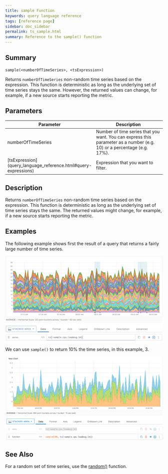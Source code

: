 ```yaml
---
title: sample Function
keywords: query language reference
tags: [reference page]
sidebar: doc_sidebar
permalink: ts_sample.html
summary: Reference to the sample() function
---
```

## Summary
```
sample(<numberOfTimeSeries>, <tsExpression>)
```
Returns `numberOfTimeSeries` non-random time series based on the expression. This function is deterministic as long as the underlying set of time series stays the same. However, the returned values can change, for example, if a new source starts reporting the metric.

## Parameters
<table>
<tbody>
<thead>
<tr><th width="20%">Parameter</th><th width="80%">Description</th></tr>
</thead>
<tr>
<td>numberOfTimeSeries</td>
<td>Number of time series that you want. You can express this parameter as a number (e.g. 10) or a percentage (e.g. 17%). </td></tr>
<tr>
<td markdown="span"> [tsExpression](query_language_reference.html#query-expressions)</td>
<td>Expression that you want to filter.</td>
</tr>
</tbody>
</table>

## Description

Returns `numberOfTimeSeries` non-random time series based on the expression. This function is deterministic as long as the underlying set of time series stays the same. The returned values might change, for example, if a new source starts reporting the metric.


## Examples

The following example shows first the result of a query that returns a fairly large number of time series.

![metric for sample function](images/ts_sample_before.png)

We can use `sample()` to return 10% the time series, in this example, 3.

![sample cpu load average](images/ts_sample.png)

## See Also

For a random set of time series, use the [random()](ts_random.html) function.
